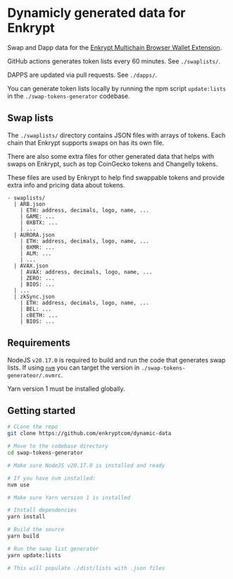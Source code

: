 # Dynamicly generated data for Enkrypt

Swap and Dapp data for the [Enkrypt Multichain Browser Wallet Extension](https://github.com/enkryptcom/enKrypt).

GitHub actions generates token lists every 60 minutes. See `./swaplists/`.

DAPPS are updated via pull requests. See `./dapps/`.

You can generate token lists locally by running the npm script `update:lists` in the `./swap-tokens-generator` codebase.

## Swap lists

The `./swaplists/` directory contains JSON files with arrays of tokens. Each chain that Enkrypt supports swaps on has its own file.

There are also some extra files for other generated data that helps with swaps on Enkrypt, such as top CoinGecko tokens and Changelly tokens.

These files are used by Enkrypt to help find swappable tokens and provide extra info and pricing data about tokens.

```
- swaplists/
  | ARB.json
    | ETH: address, decimals, logo, name, ...
    | GAME: ...
    | 0XBTX: ...
    | ...
  | AURORA.json
    | ETH: address, decimals, logo, name, ...
    | 0XMR: ...
    | ALM: ...
    | ...
  | AVAX.json
    | AVAX: address, decimals, logo, name, ...
    | ZERO: ...
    | BIOS: ...
  | ...
  | zkSync.json
    | ETH: address, decimals, logo, name, ...
    | BEL: ...
    | cBETH: ...
    | BIOS: ...
```

## Requirements

NodeJS `v20.17.0` is required to build and run the code that generates swap lists. If using [`nvm`](https://github.com/nvm-sh/nvm) you can target the version in `./swap-tokens-generateor/.nvmrc`.

Yarn version 1 must be installed globally.

## Getting started

```sh
# CLone the repo
git clone https://github.com/enkryptcom/dynamic-data

# Move to the codebase directory
cd swap-tokens-generator

# Make sure NodeJS v20.17.0 is installed and ready

# If you have nvm installed:
nvm use

# Make sure Yarn version 1 is installed

# Install dependencies
yarn install

# Build the source
yarn build

# Run the swap list generator
yarn update:lists

# This will populate ./dist/lists with .json files
```

